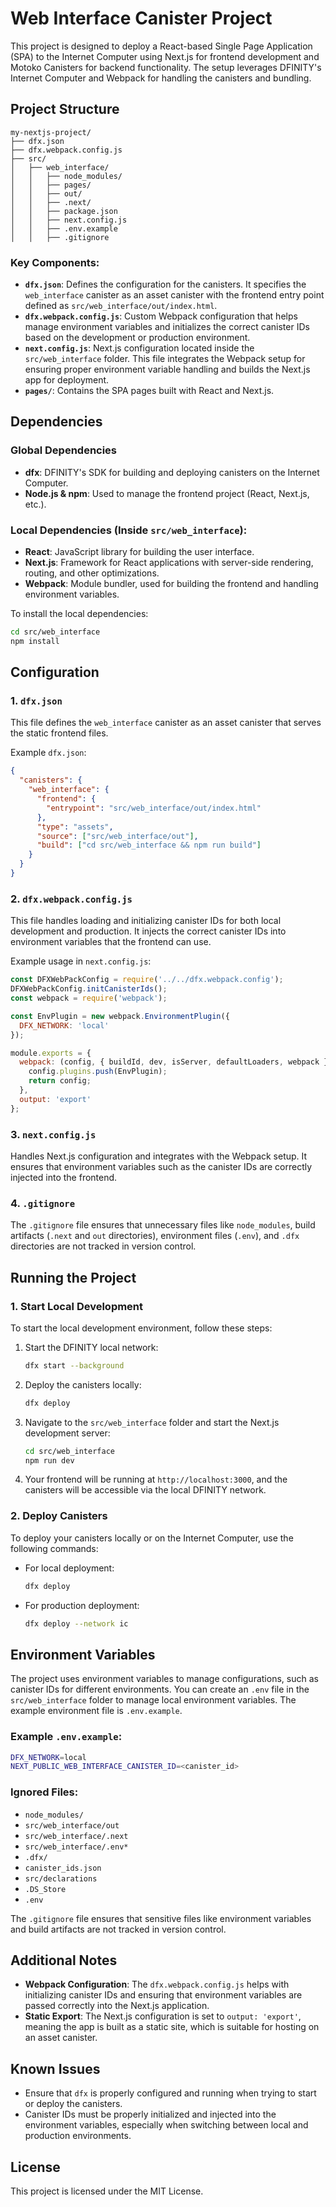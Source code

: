 
# Web Interface Canister Project

This project is designed to deploy a React-based Single Page Application (SPA) to the Internet Computer using Next.js for frontend development and Motoko Canisters for backend functionality. The setup leverages DFINITY's Internet Computer and Webpack for handling the canisters and bundling.

## Project Structure

```
my-nextjs-project/
├── dfx.json
├── dfx.webpack.config.js
├── src/
│   ├── web_interface/
│   │   ├── node_modules/
│   │   ├── pages/
│   │   ├── out/
│   │   ├── .next/
│   │   ├── package.json
│   │   ├── next.config.js
│   │   ├── .env.example
│   │   ├── .gitignore
```

### Key Components:
- **`dfx.json`**: Defines the configuration for the canisters. It specifies the `web_interface` canister as an asset canister with the frontend entry point defined as `src/web_interface/out/index.html`.
- **`dfx.webpack.config.js`**: Custom Webpack configuration that helps manage environment variables and initializes the correct canister IDs based on the development or production environment.
- **`next.config.js`**: Next.js configuration located inside the `src/web_interface` folder. This file integrates the Webpack setup for ensuring proper environment variable handling and builds the Next.js app for deployment.
- **`pages/`**: Contains the SPA pages built with React and Next.js.

## Dependencies

### Global Dependencies
- **dfx**: DFINITY's SDK for building and deploying canisters on the Internet Computer.
- **Node.js & npm**: Used to manage the frontend project (React, Next.js, etc.).

### Local Dependencies (Inside `src/web_interface`):
- **React**: JavaScript library for building the user interface.
- **Next.js**: Framework for React applications with server-side rendering, routing, and other optimizations.
- **Webpack**: Module bundler, used for building the frontend and handling environment variables.

To install the local dependencies:
```bash
cd src/web_interface
npm install
```

## Configuration

### 1. **`dfx.json`**
This file defines the `web_interface` canister as an asset canister that serves the static frontend files.

Example `dfx.json`:
```json
{
  "canisters": {
    "web_interface": {
      "frontend": {
        "entrypoint": "src/web_interface/out/index.html"
      },
      "type": "assets",
      "source": ["src/web_interface/out"],
      "build": ["cd src/web_interface && npm run build"]
    }
  }
}
```

### 2. **`dfx.webpack.config.js`**

This file handles loading and initializing canister IDs for both local development and production. It injects the correct canister IDs into environment variables that the frontend can use.

Example usage in `next.config.js`:
```javascript
const DFXWebPackConfig = require('../../dfx.webpack.config');
DFXWebPackConfig.initCanisterIds();
const webpack = require('webpack');

const EnvPlugin = new webpack.EnvironmentPlugin({
  DFX_NETWORK: 'local'
});

module.exports = {
  webpack: (config, { buildId, dev, isServer, defaultLoaders, webpack }) => {
    config.plugins.push(EnvPlugin);
    return config;
  },
  output: 'export'
};
```

### 3. **`next.config.js`**

Handles Next.js configuration and integrates with the Webpack setup. It ensures that environment variables such as the canister IDs are correctly injected into the frontend.

### 4. **`.gitignore`**

The `.gitignore` file ensures that unnecessary files like `node_modules`, build artifacts (`.next` and `out` directories), environment files (`.env`), and `.dfx` directories are not tracked in version control.

## Running the Project

### 1. **Start Local Development**

To start the local development environment, follow these steps:

1. Start the DFINITY local network:
   ```bash
   dfx start --background
   ```

2. Deploy the canisters locally:
   ```bash
   dfx deploy
   ```

3. Navigate to the `src/web_interface` folder and start the Next.js development server:
   ```bash
   cd src/web_interface
   npm run dev
   ```

4. Your frontend will be running at `http://localhost:3000`, and the canisters will be accessible via the local DFINITY network.

### 2. **Deploy Canisters**

To deploy your canisters locally or on the Internet Computer, use the following commands:

- For local deployment:
  ```bash
  dfx deploy
  ```

- For production deployment:
  ```bash
  dfx deploy --network ic
  ```

## Environment Variables

The project uses environment variables to manage configurations, such as canister IDs for different environments. You can create an `.env` file in the `src/web_interface` folder to manage local environment variables. The example environment file is `.env.example`.

### Example `.env.example`:

```bash
DFX_NETWORK=local
NEXT_PUBLIC_WEB_INTERFACE_CANISTER_ID=<canister_id>
```

### Ignored Files:

- `node_modules/`
- `src/web_interface/out`
- `src/web_interface/.next`
- `src/web_interface/.env*`
- `.dfx/`
- `canister_ids.json`
- `src/declarations`
- `.DS_Store`
- `.env`

The `.gitignore` file ensures that sensitive files like environment variables and build artifacts are not tracked in version control.

## Additional Notes

- **Webpack Configuration**: The `dfx.webpack.config.js` helps with initializing canister IDs and ensuring that environment variables are passed correctly into the Next.js application.
- **Static Export**: The Next.js configuration is set to `output: 'export'`, meaning the app is built as a static site, which is suitable for hosting on an asset canister.

## Known Issues

- Ensure that `dfx` is properly configured and running when trying to start or deploy the canisters.
- Canister IDs must be properly initialized and injected into the environment variables, especially when switching between local and production environments.

## License

This project is licensed under the MIT License.
